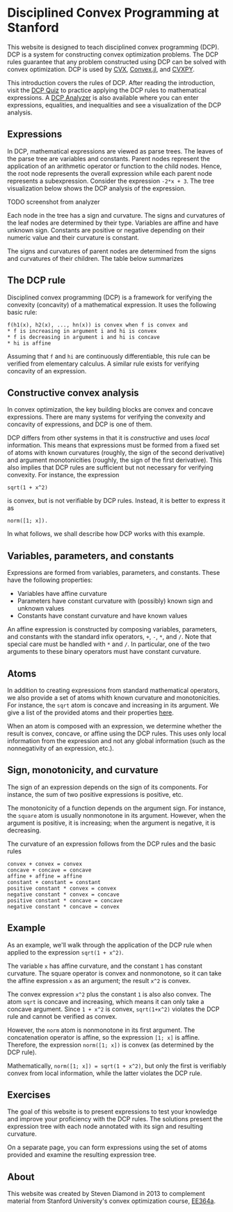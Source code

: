 Disciplined Convex Programming at Stanford
==========================================

This website is designed to teach disciplined convex programming (DCP). DCP is a system for constructing convex optimization problems. The DCP rules guarantee that any problem constructed using DCP can be solved with convex optimization. DCP is used by [CVX](http://cvxr.com/cvx/), [Convex.jl](https://github.com/JuliaOpt/Convex.jl), and [CVXPY](https://github.com/cvxgrp/cvxpy). 

This introduction covers the rules of DCP. After reading the introduction, visit the [DCP Quiz](http://dcp.stanford.edu/quiz) to practice applying the DCP rules to mathematical expressions. A [DCP Analyzer](http://dcp.stanford.edu/analyzer) is also available where you can enter expressions, equalities, and inequalities and see a visualization of the DCP analysis.

Expressions
------------
In DCP, mathematical expressions are viewed as parse trees. The leaves of the parse tree are variables and constants. Parent nodes represent the application of an arithmetic operator or function to the child nodes. Hence, the root node represents the overall expression while each parent node represents a subexpression. Consider the expression `-2*x + 3`. The tree visualization below shows the DCP analysis of the expression.

TODO screenshot from analyzer

Each node in the tree has a sign and curvature. The signs and curvatures of the leaf nodes are determined by their type. Variables are affine and have unknown sign. Constants are positive or negative depending on their numeric value and their curvature is constant.

The signs and curvatures of parent nodes are determined from the signs and curvatures of their children. The table below summarizes 

The DCP rule
------------
Disciplined convex programming (DCP) is a framework for verifying the
convexity (concavity) of a mathematical expression. It uses the following
basic rule:

    f(h1(x), h2(x), ..., hn(x)) is convex when f is convex and
    * f is increasing in argument i and hi is convex
    * f is decreasing in argument i and hi is concave
    * hi is affine

Assuming that `f` and `hi` are continuously differentiable, this rule can be
verified from elementary calculus. A similar rule exists for verifying
concavity of an expression.

Constructive convex analysis
----------------------------
In convex optimization, the key building blocks are convex and concave
expressions. There are many systems for verifying the convexity and concavity
of expressions, and DCP is one of them.

DCP differs from other systems in that it is _constructive_ and uses _local_
information. This means that expressions must be formed from a fixed set of
atoms with known curvatures (roughly, the sign of the second derivative) and
argument monotonicities (roughly, the sign of the first derivative). This also
implies that DCP rules are sufficient but not necessary for verifying
convexity. For instance, the expression

    sqrt(1 + x^2)

is convex, but is not verifiable by DCP rules. Instead, it is better to
express it as

    norm([1; x]).

In what follows, we shall describe how DCP works with this example.


Variables, parameters, and constants
------------------------------------
Expressions are formed from variables, parameters, and constants. These have
the following properties:

* Variables have affine curvature
* Parameters have constant curvature with (possibly) known sign and
unknown values
* Constants have constant curvature and have known values

An affine expression is constructed by composing variables, parameters, and
constants with the standard infix operators, `+`, `-`, `*`, and `/`. Note that
special care must be handled with `*` and `/`. In particular, one of the two
arguments to these binary operators must have constant curvature.

Atoms
-----
In addition to creating expressions from standard mathematical operators, we
also provide a set of atoms whith known curvature and monotonicities. For
instance, the `sqrt` atom is concave and increasing in its argument. We give
a list of the provided atoms and their properties [here](http://google.com).

When an atom is composed with an expression, we determine whether the result is convex,
concave, or affine using the DCP rules. This uses only local information from
the expression and not any global information (such as the nonnegativity of
an expression, etc.).

Sign, monotonicity, and curvature
---------------------------------
The sign of an expression depends on the sign of its components. For instance,
the sum of two positive expressions is positive, etc.

The monotonicity of a function depends on the argument sign. For instance,
the `square` atom is usually nonmonotone in its argument. However, when the
argument is positive, it is increasing; when the argument is negative, it is
decreasing.

The curvature of an expression follows from the DCP rules and the basic rules

    convex + convex = convex
    concave + concave = concave
    affine + affine = affine
    constant + constant = constant
    positive constant * convex = convex
    negative constant * convex = concave
    positive constant * concave = concave
    negative constant * concave = convex


Example
-------
As an example, we'll walk through the application of the DCP rule when applied
to the expression `sqrt(1 + x^2)`.

The variable `x` has affine curvature, and the constant `1` has constant
curvature. The square operator is convex and nonmonotone, so it can take
the affine expression `x` as an argument; the result `x^2` is convex.

The convex expression `x^2` plus the constant `1` is also also convex. The
atom `sqrt` is concave and increasing, which means it can only take a concave
argument. Since `1 + x^2` is convex, `sqrt(1+x^2)` violates the DCP rule and
cannot be verified as convex.

However, the `norm` atom is nonmonotone in its first argument. The
concatenation operator is affine, so the expression `[1; x]` is affine.
Therefore, the expression `norm([1; x])` is convex (as determined by the DCP
rule).

Mathematically, `norm([1; x]) = sqrt(1 + x^2)`, but only the first is
verifiably convex from local information, while the latter violates the DCP
rule.


Exercises
---------
The goal of this website is to present expressions to test your knowledge and
improve your proficiency with the DCP rules. The solutions present the
expression tree with each node annotated with its sign and resulting
curvature.

On a separate page, you can form expressions using the set of atoms provided
and examine the resulting expression tree.

About
--------
This website was created by Steven Diamond in 2013 to complement material from Stanford University's convex optimization course, [EE364a](http://www.stanford.edu/class/ee364a).
